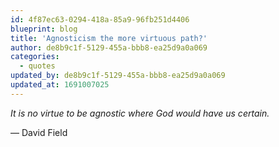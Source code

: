 ```yaml
---
id: 4f87ec63-0294-418a-85a9-96fb251d4406
blueprint: blog
title: 'Agnosticism the more virtuous path?'
author: de8b9c1f-5129-455a-bbb8-ea25d9a0a069
categories:
  - quotes
updated_by: de8b9c1f-5129-455a-bbb8-ea25d9a0a069
updated_at: 1691007025
---
```

*It is no virtue to be agnostic where God would have us certain.*

— David Field